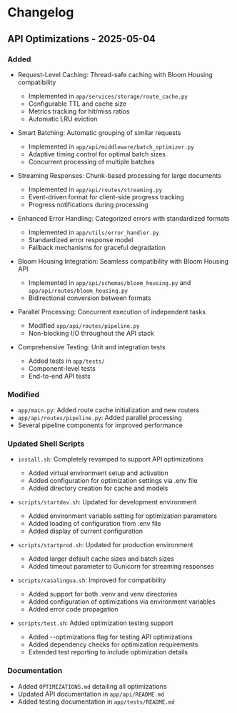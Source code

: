 # Changelog

## API Optimizations - 2025-05-04

### Added
- Request-Level Caching: Thread-safe caching with Bloom Housing compatibility
  - Implemented in `app/services/storage/route_cache.py`
  - Configurable TTL and cache size
  - Metrics tracking for hit/miss ratios
  - Automatic LRU eviction

- Smart Batching: Automatic grouping of similar requests
  - Implemented in `app/api/middleware/batch_optimizer.py`
  - Adaptive timing control for optimal batch sizes
  - Concurrent processing of multiple batches

- Streaming Responses: Chunk-based processing for large documents
  - Implemented in `app/api/routes/streaming.py`
  - Event-driven format for client-side progress tracking
  - Progress notifications during processing

- Enhanced Error Handling: Categorized errors with standardized formats
  - Implemented in `app/utils/error_handler.py`
  - Standardized error response model
  - Fallback mechanisms for graceful degradation

- Bloom Housing Integration: Seamless compatibility with Bloom Housing API
  - Implemented in `app/api/schemas/bloom_housing.py` and `app/api/routes/bloom_housing.py`
  - Bidirectional conversion between formats

- Parallel Processing: Concurrent execution of independent tasks
  - Modified `app/api/routes/pipeline.py`
  - Non-blocking I/O throughout the API stack

- Comprehensive Testing: Unit and integration tests
  - Added tests in `app/tests/`
  - Component-level tests
  - End-to-end API tests

### Modified
- `app/main.py`: Added route cache initialization and new routers
- `app/api/routes/pipeline.py`: Added parallel processing
- Several pipeline components for improved performance

### Updated Shell Scripts
- `install.sh`: Completely revamped to support API optimizations
  - Added virtual environment setup and activation
  - Added configuration for optimization settings via .env file
  - Added directory creation for cache and models

- `scripts/startdev.sh`: Updated for development environment
  - Added environment variable setting for optimization parameters
  - Added loading of configuration from .env file
  - Added display of current configuration

- `scripts/startprod.sh`: Updated for production environment
  - Added larger default cache sizes and batch sizes
  - Added timeout parameter to Gunicorn for streaming responses

- `scripts/casalingua.sh`: Improved for compatibility
  - Added support for both .venv and venv directories
  - Added configuration of optimizations via environment variables
  - Added error code propagation

- `scripts/test.sh`: Added optimization testing support
  - Added --optimizations flag for testing API optimizations
  - Added dependency checks for optimization requirements
  - Extended test reporting to include optimization details

### Documentation
- Added `OPTIMIZATIONS.md` detailing all optimizations
- Updated API documentation in `app/api/README.md`
- Added testing documentation in `app/tests/README.md`